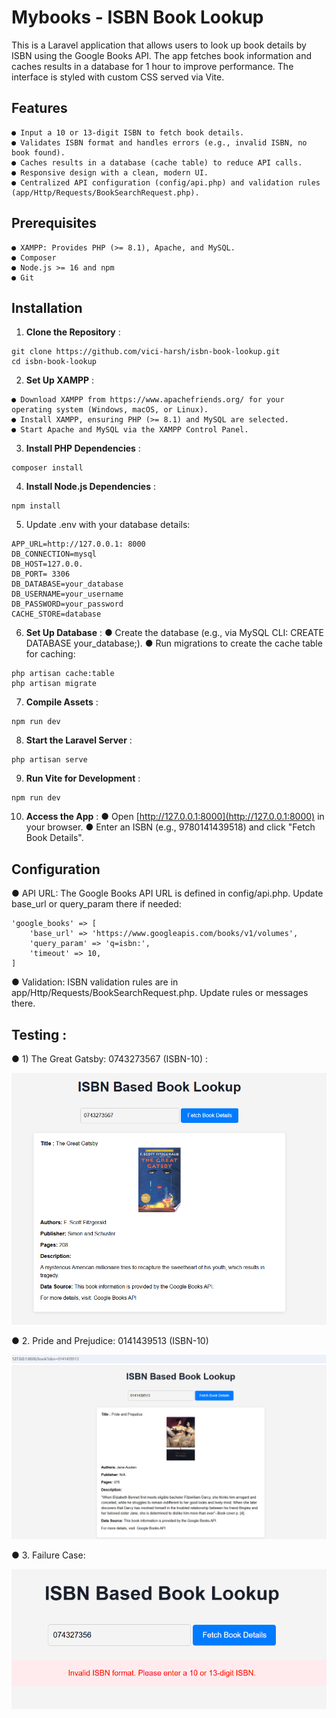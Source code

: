 # Mybooks - ISBN Book Lookup

This is a Laravel application that allows users to look up book details by ISBN using the Google
Books API. The app fetches book information and caches results in a database for 1 hour to
improve performance. The interface is styled with custom CSS served via Vite.

## Features

```
● Input a 10 or 13-digit ISBN to fetch book details.
● Validates ISBN format and handles errors (e.g., invalid ISBN, no book found).
● Caches results in a database (cache table) to reduce API calls.
● Responsive design with a clean, modern UI.
● Centralized API configuration (config/api.php) and validation rules (app/Http/Requests/BookSearchRequest.php).
```
## Prerequisites
```
● XAMPP: Provides PHP (>= 8.1), Apache, and MySQL.
● Composer
● Node.js >= 16 and npm
● Git
```
## Installation

1. **Clone the Repository** :
```
git clone https://github.com/vici-harsh/isbn-book-lookup.git
cd isbn-book-lookup
```
2. **Set Up XAMPP** :
```   
● Download XAMPP from https://www.apachefriends.org/ for your operating system (Windows, macOS, or Linux).
● Install XAMPP, ensuring PHP (>= 8.1) and MySQL are selected.
● Start Apache and MySQL via the XAMPP Control Panel.
```
3. **Install PHP Dependencies** :
```
composer install
```
4. **Install Node.js Dependencies** :
```
npm install
```


5. Update .env with your database details:
```
APP_URL=http://127.0.0.1: 8000
DB_CONNECTION=mysql
DB_HOST=127.0.0.
DB_PORT= 3306
DB_DATABASE=your_database
DB_USERNAME=your_username
DB_PASSWORD=your_password
CACHE_STORE=database
```

6. **Set Up Database** :
● Create the database (e.g., via MySQL CLI: CREATE DATABASE
your_database;).
● Run migrations to create the cache table for caching:
```
php artisan cache:table
php artisan migrate
```
7. **Compile Assets** :
```
npm run dev
```
8. **Start the Laravel Server** :
```
php artisan serve
```
9. **Run Vite for Development** :
```
npm run dev
```
10. **Access the App** :
● Open [http://127.0.0.1:8000](http://127.0.0.1:8000) in your browser.
● Enter an ISBN (e.g., 9780141439518) and click "Fetch Book Details".

## Configuration
● API URL: The Google Books API URL is defined in config/api.php. Update base_url or query_param there if needed:
```
'google_books' => [
    'base_url' => 'https://www.googleapis.com/books/v1/volumes',
    'query_param' => 'q=isbn:',
    'timeout' => 10,
]
```
● Validation: ISBN validation rules are in app/Http/Requests/BookSearchRequest.php. Update rules or messages there.

## Testing :

● 1) The Great Gatsby: 0743273567 (ISBN-10) :

![The Great Gatsby](screenshots/The%20Great%20Gatsby.png)

● 2. Pride and Prejudice: 0141439513 (ISBN-10)

![Pride and Prejudice](screenshots/Pride%20and%20Prejudice.png)

● 3. Failure Case:

![Invalid ISBN Number](screenshots/Invalid%20ISBN%20Number.png)
